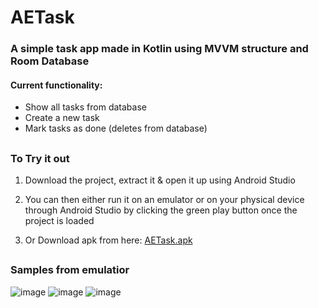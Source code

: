 # AETask
### A simple task app made in Kotlin using MVVM structure and Room Database
#### Current functionality: 
- Show all tasks from database
- Create a new task
- Mark tasks as done (deletes from database)
##
### To Try it out
1. Download the project, extract it & open it up using Android Studio
   
2. You can then either run it on an emulator or on your physical device through Android Studio by clicking the green play button once the project is loaded

3. Or Download apk from here: [AETask.apk](https://github.com/Abrei852/AETask/blob/302f483901b4e85bedac3aab8392ec0f28ab85b9/AETask.apk)
##

### Samples from emulatior
![image](https://github.com/user-attachments/assets/dac16728-f90c-4b3a-b4ff-a60c9985e97d)
![image](https://github.com/user-attachments/assets/ecac74b6-49c4-444c-b4b4-debc63e27f8d)
![image](https://github.com/user-attachments/assets/0aee60ce-4f40-478a-b0b2-207148adc157)







